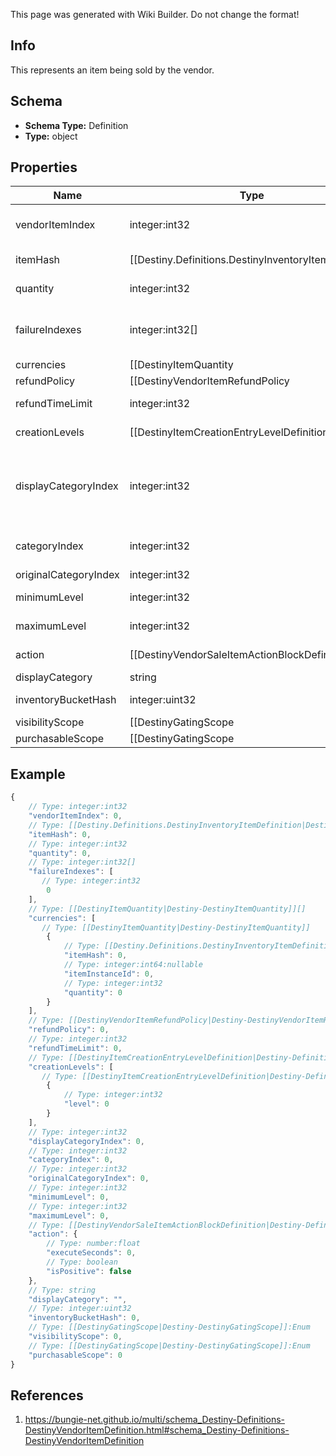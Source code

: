<span class="wiki-builder">This page was generated with Wiki Builder. Do not change the format!</span>

## Info
This represents an item being sold by the vendor.

## Schema
* **Schema Type:** Definition
* **Type:** object

## Properties
Name | Type | Description
---- | ---- | -----------
vendorItemIndex | integer:int32 | The index into the DestinyVendorDefinition.saleList.  This is what we use to refer to itemsbeing sold throughout live and definition data.
itemHash | [[Destiny.Definitions.DestinyInventoryItemDefinition|Destiny-Definitions-DestinyInventoryItemDefinition]]:integer:uint32 | The hash identifier of the item being sold (DestinyInventoryItemDefinition). Note that a vendor can sell the same item in multiple ways, so don't assume that itemHash isa unique identifier for this entity.
quantity | integer:int32 | The amount you will recieve of the item described in itemHash if you make the purchase.
failureIndexes | integer:int32[] | An list of indexes into the DestinyVendorDefinition.failureStrings array, indicatingthe possible failure strings that can be relevant for this item.
currencies | [[DestinyItemQuantity|Destiny-DestinyItemQuantity]][] | This is a pre-compiled aggregation of item value and priceOverrideList, so that we have one placeto check for what the purchaser must pay for the item.  Use this instead of trying to piece togetherthe price separately.
refundPolicy | [[DestinyVendorItemRefundPolicy|Destiny-DestinyVendorItemRefundPolicy]]:Enum | If this item can be refunded, this is the policy for what will be refundd, how, and in what time period.
refundTimeLimit | integer:int32 | The amount of time before refundability of the newly purchased item will expire.
creationLevels | [[DestinyItemCreationEntryLevelDefinition|Destiny-Definitions-DestinyItemCreationEntryLevelDefinition]]:Definition[] | The Default level at which the item will spawn.  Almost always driven by an adjusto these days.Ideally should be singular.  It's a long story how this ended up as a list, but there is always eithergoing to be 0:1 of these entities.
displayCategoryIndex | integer:int32 | This is an index specifically into the display category, as opposed to the server-side Categories(which do not need to match or pair with each other in any way: server side categories are really juststructures for common validation.  Display Category will let us more easily categorize items visually)
categoryIndex | integer:int32 | The index into the DestinyVendorDefinition.categories array, so you can find the category associated withthis item.
originalCategoryIndex | integer:int32 | Same as above, but for the original category indexes.
minimumLevel | integer:int32 | The minimum character level at which this item is available for sale.
maximumLevel | integer:int32 | The maximum character level at which this item is available for sale.
action | [[DestinyVendorSaleItemActionBlockDefinition|Destiny-Definitions-DestinyVendorSaleItemActionBlockDefinition]]:Definition | The action to be performed when purchasing the item, if it's not just &quot;buy&quot;.
displayCategory | string | The string identifier for the category selling this item.
inventoryBucketHash | integer:uint32 | The inventory bucket into which this item will be placed upon purchase.
visibilityScope | [[DestinyGatingScope|Destiny-DestinyGatingScope]]:Enum | The most restrictive scope that determines whether the item is available in the Vendor's inventory.See DestinyGatingScope's documentation for more information. This can be determined by Unlock gating, or by whether or not the item has purchase level requirements (minimumLeveland maximumLevel properties).
purchasableScope | [[DestinyGatingScope|Destiny-DestinyGatingScope]]:Enum | Similar to visibilityScope, it represents the most restrictive scope that determines whether the item can be purchased.It will at least be as restrictive as visibilityScope, but could be more restrictive if the item has additionalpurchase requirements beyond whether it is merely visible or not. See DestinyGatingScope's documentation for more information.

## Example
```javascript
{
    // Type: integer:int32
    "vendorItemIndex": 0,
    // Type: [[Destiny.Definitions.DestinyInventoryItemDefinition|Destiny-Definitions-DestinyInventoryItemDefinition]]:integer:uint32
    "itemHash": 0,
    // Type: integer:int32
    "quantity": 0,
    // Type: integer:int32[]
    "failureIndexes": [
       // Type: integer:int32
        0
    ],
    // Type: [[DestinyItemQuantity|Destiny-DestinyItemQuantity]][]
    "currencies": [
       // Type: [[DestinyItemQuantity|Destiny-DestinyItemQuantity]]
        {
            // Type: [[Destiny.Definitions.DestinyInventoryItemDefinition|Destiny-Definitions-DestinyInventoryItemDefinition]]:integer:uint32
            "itemHash": 0,
            // Type: integer:int64:nullable
            "itemInstanceId": 0,
            // Type: integer:int32
            "quantity": 0
        }
    ],
    // Type: [[DestinyVendorItemRefundPolicy|Destiny-DestinyVendorItemRefundPolicy]]:Enum
    "refundPolicy": 0,
    // Type: integer:int32
    "refundTimeLimit": 0,
    // Type: [[DestinyItemCreationEntryLevelDefinition|Destiny-Definitions-DestinyItemCreationEntryLevelDefinition]]:Definition[]
    "creationLevels": [
       // Type: [[DestinyItemCreationEntryLevelDefinition|Destiny-Definitions-DestinyItemCreationEntryLevelDefinition]]:Definition
        {
            // Type: integer:int32
            "level": 0
        }
    ],
    // Type: integer:int32
    "displayCategoryIndex": 0,
    // Type: integer:int32
    "categoryIndex": 0,
    // Type: integer:int32
    "originalCategoryIndex": 0,
    // Type: integer:int32
    "minimumLevel": 0,
    // Type: integer:int32
    "maximumLevel": 0,
    // Type: [[DestinyVendorSaleItemActionBlockDefinition|Destiny-Definitions-DestinyVendorSaleItemActionBlockDefinition]]:Definition
    "action": {
        // Type: number:float
        "executeSeconds": 0,
        // Type: boolean
        "isPositive": false
    },
    // Type: string
    "displayCategory": "",
    // Type: integer:uint32
    "inventoryBucketHash": 0,
    // Type: [[DestinyGatingScope|Destiny-DestinyGatingScope]]:Enum
    "visibilityScope": 0,
    // Type: [[DestinyGatingScope|Destiny-DestinyGatingScope]]:Enum
    "purchasableScope": 0
}

```

## References
1. https://bungie-net.github.io/multi/schema_Destiny-Definitions-DestinyVendorItemDefinition.html#schema_Destiny-Definitions-DestinyVendorItemDefinition

